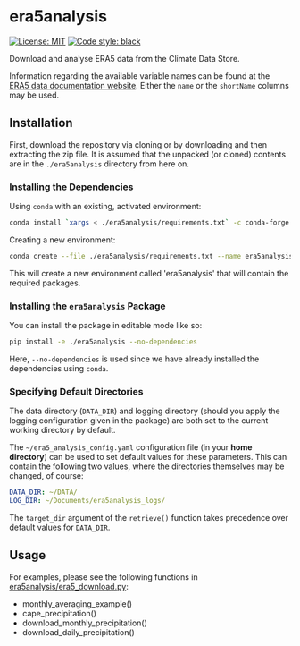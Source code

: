 # era5analysis
[![License: MIT](https://img.shields.io/badge/License-MIT-blueviolet)](https://github.com/akuhnregnier/era5analysis/blob/master/LICENSE)
[![Code style: black](https://img.shields.io/badge/code%20style-black-000000.svg)](https://github.com/ambv/black)

Download and analyse ERA5 data from the Climate Data Store.

Information regarding the available variable names can be found at the [ERA5 data documentation website](https://confluence.ecmwf.int/display/CKB/ERA5%3A+data+documentation "ERA5: data documentation").
Either the `name` or the `shortName` columns may be used.

## Installation

First, download the repository via cloning or by downloading and then extracting the zip file.
It is assumed that the unpacked (or cloned) contents are in the `./era5analysis` directory from here on.

### Installing the Dependencies

Using `conda` with an existing, activated environment:

```sh
conda install `xargs < ./era5analysis/requirements.txt` -c conda-forge -y
```

Creating a new environment:
```sh
conda create --file ./era5analysis/requirements.txt --name era5analysis -c conda-forge -y
```
This will create a new environment called 'era5analysis' that will contain the required packages.

### Installing the `era5analysis` Package

You can install the package in editable mode like so:
```sh
pip install -e ./era5analysis --no-dependencies
```
Here, `--no-dependencies` is used since we have already installed the dependencies using `conda`.

### Specifying Default Directories

The data directory (`DATA_DIR`) and logging directory (should you apply the logging configuration given in the package) are both set to the current working directory by default.

The `~/era5_analysis_config.yaml` configuration file (in your __home directory__) can be used to set default values for these parameters.
This can contain the following two values, where the directories themselves may be changed, of course:

```yaml
DATA_DIR: ~/DATA/
LOG_DIR: ~/Documents/era5analysis_logs/
```

The `target_dir` argument of the `retrieve()` function takes precedence over default values for `DATA_DIR`.

## Usage

For examples, please see the following functions in [era5analysis/era5_download.py](era5analysis/era5_download.py):
 - monthly_averaging_example()
 - cape_precipitation()
 - download_monthly_precipitation()
 - download_daily_precipitation()
